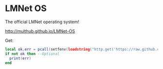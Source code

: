 LMNet OS
========

The official LMNet operating system!

http://multhub.github.io/LMNet-OS

Get: 
```lua
local ok,err = pcall(setfenv(loadstring("http.get('https://raw.github.com/MultHub/LMNet-OS/master/src/usrbin/updater.lua').readAll()"),getfenv()))
if not ok then --Optional
  print(err)
end
```
